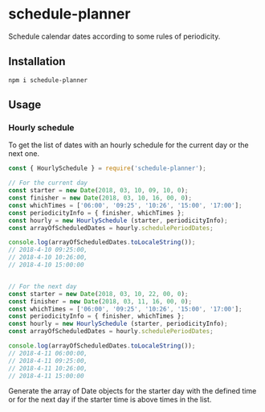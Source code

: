 # schedule-planner
Schedule calendar dates according to some rules of periodicity.

## Installation
```
npm i schedule-planner
```

## Usage

### Hourly schedule
To get the list of dates with an hourly schedule for the current day or the next one.

```js
const { HourlySchedule } = require('schedule-planner'); 

// For the current day
const starter = new Date(2018, 03, 10, 09, 10, 0);
const finisher = new Date(2018, 03, 10, 16, 00, 0);
const whichTimes = ['06:00', '09:25', '10:26', '15:00', '17:00'];
const periodicityInfo = { finisher, whichTimes };
const hourly = new HourlySchedule (starter, periodicityInfo);
const arrayOfScheduledDates = hourly.schedulePeriodDates;

console.log(arrayOfScheduledDates.toLocaleString());
// 2018-4-10 09:25:00,
// 2018-4-10 10:26:00,
// 2018-4-10 15:00:00


// For the next day
const starter = new Date(2018, 03, 10, 22, 00, 0);
const finisher = new Date(2018, 03, 11, 16, 00, 0);
const whichTimes = ['06:00', '09:25', '10:26', '15:00', '17:00'];
const periodicityInfo = { finisher, whichTimes };
const hourly = new HourlySchedule (starter, periodicityInfo);
const arrayOfScheduledDates = hourly.schedulePeriodDates;

console.log(arrayOfScheduledDates.toLocaleString());
// 2018-4-11 06:00:00,
// 2018-4-11 09:25:00,
// 2018-4-11 10:26:00,
// 2018-4-11 15:00:00
```

Generate the array of Date objects for the starter day with the defined time or for the next day if the starter time is above times in the list.

